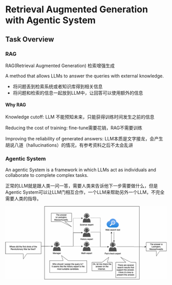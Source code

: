 # Retrieval Augmented Generation with Agentic System

## Task Overview

### RAG 

RAG(Retrieval Augmented Generation) 检索增强生成

A method that allows LLMs to answer the queries with external knowledge.

* 将问题丢到检索系统或者知识库得到相关信息
* 将问题和检索的信息一起放到LLM中，让回答可以使用额外的信息

#### Why RAG

Knowledge cutoff: LLM 不能预知未来，只能获得训练时间发生之前的信息

Reducing the cost of training: fine-tune需要花销，RAG不需要训练

Improving the reliability of generated answers: LLM本质是文字接龙，会产生胡说八道（hallucinations）的情况，有参考资料之后不太会乱讲

### Agentic System

An agentic System is a framework in which LLMs act as individuals and collaborate to complete complex tasks.

正常的LLM就是跟人类一问一答，需要人类来告诉他下一步需要做什么，但是Agentic System可以让LLM门相互合作，一个LLM来帮助另外一个LLM，不完全需要人类的指导。

 ![image-20250811102153987](./assets/image-20250811102153987.png)